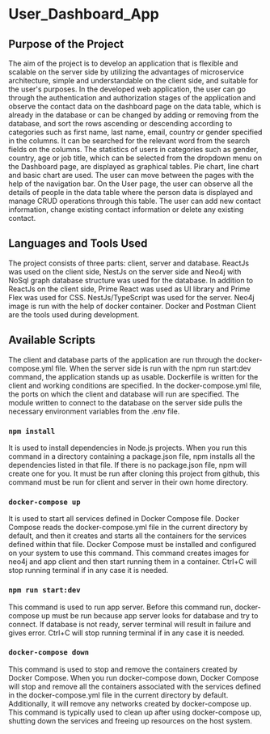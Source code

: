 # User_Dashboard_App

## Purpose of the Project

The aim of the project is to develop an application that is flexible and scalable on the server side by utilizing the advantages of microservice architecture,
simple and understandable on the client side, and suitable for the user's purposes. In the developed web application, the user can go through the authentication
and authorization stages of the application and observe the contact data on the dashboard page on the data table, which is already in the database or can be 
changed by adding or removing from the database, and sort the rows ascending or descending according to categories such as first name, last name, email, country
or gender specified in the columns. It can be searched for the relevant word from the search fields on the columns. The statistics of users in categories such as
gender, country, age or job title, which can be selected from the dropdown menu on the Dashboard page, are displayed as graphical tables. Pie chart, line chart 
and basic chart are used. The user can move between the pages with the help of the navigation bar. On the User page, the user can observe all the details of people
in the data table where the person data is displayed and manage CRUD operations through this table. The user can add new contact information, change existing 
contact information or delete any existing contact.

## Languages and Tools Used

The project consists of three parts: client, server and database. ReactJs was used on the client side, NestJs on the server side and Neo4j with NoSql graph database
structure was used for the database. In addition to ReactJs on the client side, Prime React was used as UI library and Prime Flex was used for CSS. NestJs/TypeScript
was used for the server. Neo4j image is run with the help of docker container. Docker and Postman Client are the tools used during development.

## Available Scripts

The client and database parts of the application are run through the docker-compose.yml file. When the server side is run with the npm run start:dev command, the
application stands up as usable. Dockerfile is written for the client and working conditions are specified. In the docker-compose.yml file, the ports on which the
client and database will run are specified. The module written to connect to the database on the server side pulls the necessary environment variables from the .env file.

### `npm install`

It is used to install dependencies in Node.js projects. When you run this command in a directory containing a package.json file, npm installs all the 
dependencies listed in that file. If there is no package.json file, npm will create one for you. It must be run after cloning this project from github, this command 
must be run for client and server in their own home directory.

### `docker-compose up`

It is used to start all services defined in Docker Compose file. Docker Compose reads the docker-compose.yml file in the current directory by default, and then it 
creates and starts all the containers for the services defined within that file. Docker Compose must be installed and configured on your system to use this command.
This command creates images for neo4j and app client and then start running them in a container. Ctrl+C will stop running terminal if in any case it is needed.

### `npm run start:dev`

This command is used to run app server. Before this command run, docker-compose up must be run because app server looks for database and try to connect. If database
is not ready, server terminal will result in failure and gives error. Ctrl+C will stop running terminal if in any case it is needed.

### `docker-compose down`

This command is used to stop and remove the containers created by Docker Compose. When you run docker-compose down, Docker Compose will stop and remove all the 
containers associated with the services defined in the docker-compose.yml file in the current directory by default. Additionally, it will remove any networks created
by docker-compose up. This command is typically used to clean up after using docker-compose up, shutting down the services and freeing up resources on the host system.


